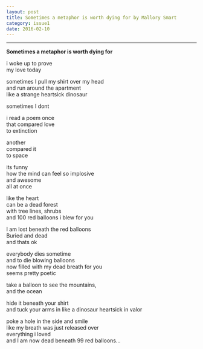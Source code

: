 ```yaml
---
layout: post
title: Sometimes a metaphor is worth dying for by Mallory Smart
category: issue1
date: 2016-02-10
---
```


___

**Sometimes a metaphor is worth dying for**

i  woke up to prove<br>
my love today<br>

sometimes I pull my shirt over my head <br>
and run around the apartment <br>
like a strange heartsick dinosaur

sometimes I dont

i read a poem once <br>
that compared love<br>
to extinction

another <br>
compared it <br>
to space

its funny <br>
how the mind can feel so implosive <br>
and awesome <br>
all at once

like the heart <br>
can be a dead forest <br>
with tree lines, shrubs<br>
and 100 red balloons i blew for you

I am lost beneath the red balloons<br>
Buried and dead<br>
and  thats ok 

everybody dies sometime <br>
and to die blowing balloons <br>
now filled with my dead breath for you<br>
seems pretty poetic

take a balloon to see the mountains,<br>
and the ocean 

hide it beneath your shirt <br>
and tuck your arms in like a dinosaur heartsick in valor

poke a hole in the side and smile <br>
like my breath was just released over <br>
everything i loved<br>
and I am now dead beneath 99 red balloons…
